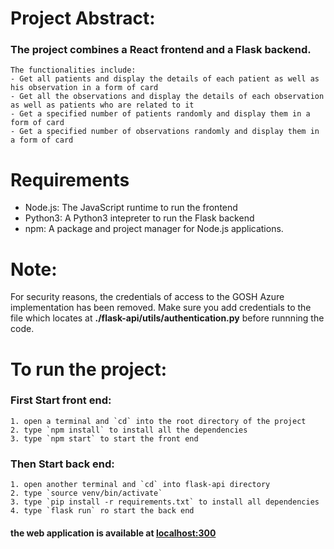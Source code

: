 # Project Abstract:
### The project combines a **React** frontend and a **Flask** backend.
    The functionalities include:
    - Get all patients and display the details of each patient as well as his observation in a form of card
    - Get all the observations and display the details of each observation as well as patients who are related to it
    - Get a specified number of patients randomly and display them in a form of card
    - Get a specified number of observations randomly and display them in a form of card


# Requirements
* Node.js: The JavaScript runtime to run the frontend
* Python3: A Python3 intepreter to run the Flask backend
* npm: A package and project manager for Node.js applications.

# Note:
For security reasons, the credentials of access to the GOSH Azure implementation has been removed.
Make sure you add credentials to the file which locates at **./flask-api/utils/authentication.py** 
before runnning the code.

# To run the project:
### First Start front end:
    1. open a terminal and `cd` into the root directory of the project 
    2. type `npm install` to install all the dependencies 
    3. type `npm start` to start the front end
### Then Start back end:
    1. open another terminal and `cd` into flask-api directory
    2. type `source venv/bin/activate` 
    3. type `pip install -r requirements.txt` to install all dependencies
    4. type `flask run` ro start the back end
#### the web application is available at [localhost:300](http://localhost:3000/)



